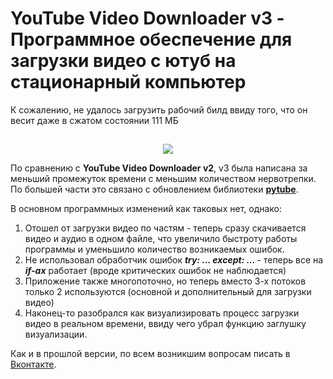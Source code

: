 # YouTube Video Downloader v3 - Программное обеспечение для загрузки видео с ютуб на стационарный компьютер
К сожалению, не удалось загрузить рабочий билд ввиду того, что он весит даже в сжатом состоянии 111 МБ
##
<div align="center">
 <img src= "https://media.tenor.com/OVjLk6kZF_QAAAAd/a-certain-scientific-railgun-t-toaru-kagaku-no-railgun-t.gif" />
</div>

По сравнению с **YouTube Video Downloader v2**, v3 была написана за меньший промежуток времени с меньшим количеством нервотрепки. По большей части это связано с обновлением библиотеки [**pytube**](https://github.com/pytube/pytube).

В основном программных изменений как таковых нет, однако:
1. Отошел от загрузки видео по частям - теперь сразу скачивается видео и аудио в одном файле, что увеличило быстроту работы программы и уменьшило количество возникаемых ошибок.
2. Не использовал обработчик ошибок **<i>try: ... except: ... </i>**- теперь все на **<i>if-ах</i>** работает (вроде критических ошибок не наблюдается)
3. Приложение также многопоточно, но теперь вместо 3-х потоков только 2 используются (основной и дополнительный для загрузки видео)
4. Наконец-то разобрался как визуализировать процесс загрузки видео в реальном времени, ввиду чего убрал функцию заглушку визуализации.

Как и в прошлой версии, по всем возникшим вопросам писать в [Вконтакте](https://vk.com/kupriyashinnick).
